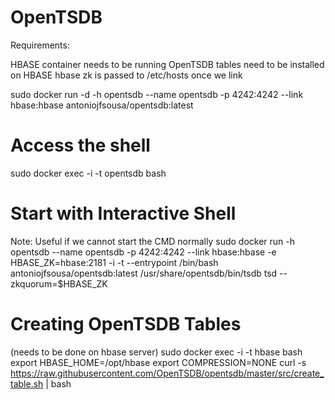 # OpenTSDB

Requirements:

HBASE container needs to be running
OpenTSDB tables need to be installed on HBASE
hbase zk is passed to /etc/hosts once we link


sudo docker run -d -h opentsdb --name opentsdb -p 4242:4242 --link hbase:hbase antoniojfsousa/opentsdb:latest


# Access the shell
sudo docker exec -i -t opentsdb bash

# Start with Interactive Shell
Note: Useful if we cannot start the CMD normally
sudo docker run -h opentsdb --name opentsdb -p 4242:4242 --link hbase:hbase -e HBASE_ZK=hbase:2181 -i -t --entrypoint /bin/bash antoniojfsousa/opentsdb:latest
/usr/share/opentsdb/bin/tsdb tsd --zkquorum=$HBASE_ZK


# Creating OpenTSDB Tables 
(needs to be done on hbase server)
sudo docker exec -i -t hbase bash
export HBASE_HOME=/opt/hbase
export COMPRESSION=NONE
curl -s https://raw.githubusercontent.com/OpenTSDB/opentsdb/master/src/create_table.sh | bash
